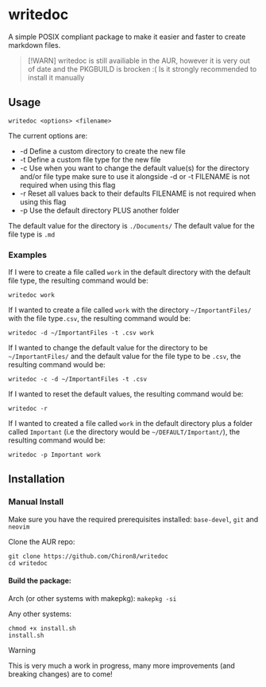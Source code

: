 # writedoc
A simple POSIX compliant package to make it easier and faster to create markdown files.

> [!WARN]
> writedoc is still availiable in the AUR, however it is very out of date and the PKGBUILD is brocken :(
> Is it strongly recommended to install it manually

## Usage
`writedoc <options> <filename>`

The current options are:
- -d             Define a custom directory to create the new file
- -t             Define a custom file type for the new file
- -c             Use when you want to change the default value(s) for the directory and/or file type
                 make sure to use it alongside -d or -t
                 FILENAME is not required when using this flag
- -r             Reset all values back to their defaults 
                 FILENAME is not required when using this flag
- -p             Use the default directory PLUS another folder

The default value for the directory is `./Documents/`
The default value for the file type is `.md`

### Examples
If I were to create a file called `work` in the default directory with the default file type, the resulting command would be:

`writedoc work`

If I wanted to create a file called `work` with the directory `~/ImportantFiles/` with the file type`.csv`, the resulting command would be:

`writedoc -d ~/ImportantFiles -t .csv work`

If I wanted to change the default value for the directory to be `~/ImportantFiles/` and the default value for the file type to be `.csv`, the resulting command would be:

`writedoc -c -d ~/ImportantFiles -t .csv`

If I wanted to reset the default values, the resulting command would be:

`writedoc -r`

If I wanted to created a file called `work` in the default directory plus a folder called `Important` (i.e the directory would be `~/DEFAULT/Important/`), the resulting command would be:

`writedoc -p Important work`


## Installation

### Manual Install
Make sure you have the required prerequisites installed: `base-devel`, `git` and `neovim`

Clone the AUR repo: 

```
git clone https://github.com/Chiron8/writedoc
cd writedoc
```

#### Build the package:

Arch (or other systems with makepkg):
`makepkg -si`

Any other systems:

```
chmod +x install.sh
install.sh
```

> [!WARNING]
> This is very much a work in progress, many more improvements (and breaking changes) are to come!

